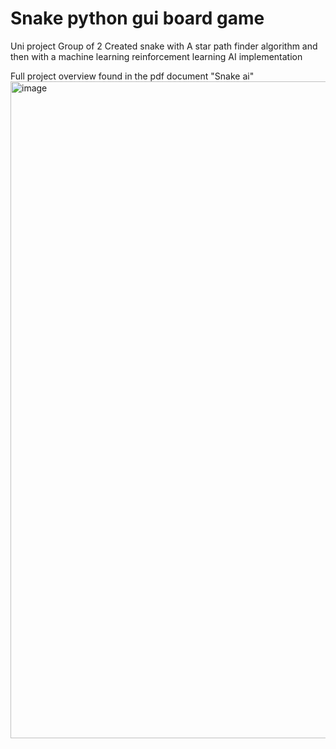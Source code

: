 
# Snake python gui board game 

Uni project Group of 2
Created snake with A star path finder algorithm and then with a machine learning reinforcement learning AI implementation 

Full project overview found in the pdf document "Snake ai"
<img width="1051" alt="image" src="https://user-images.githubusercontent.com/44605305/206006711-4aeed6eb-7ef6-4144-9d98-f2d9f41f95ec.png">


